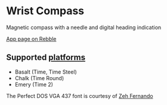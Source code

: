 # Wrist Compass
Magnetic compass with a needle and digital heading indication

[App page on Rebble](https://apps.rebble.io/en_US/application/58a14b0b0dfc32b76100021d)

## Supported [platforms](https://developer.pebble.com/guides/tools-and-resources/hardware-information/)

 * Basalt (Time, Time Steel)
 * Chalk (Time Round)
 * Emery (Time 2)

The Perfect DOS VGA 437 font is courtesy of [Zeh Fernando](http://zehfernando.com/)

